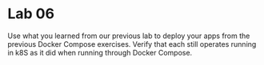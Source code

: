 # Lab 06

Use what you learned from our previous lab to deploy your apps from the previous Docker Compose exercises. Verify that each still operates running in k8S as it did when running through Docker Compose.